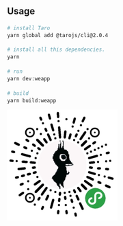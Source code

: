 ## Usage

```bash
# install Taro 
yarn global add @tarojs/cli@2.0.4

# install all this dependencies.
yarn

# run
yarn dev:weapp

# build
yarn build:weapp
```

![qrcode](qrcode.jpg)
